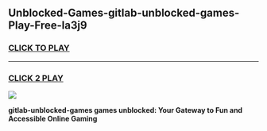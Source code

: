 
## Unblocked-Games-gitlab-unblocked-games-Play-Free-la3j9
<h3>
<a href="https://premium76.site?title=gitlab-unblocked-games&ref=23A">CLICK TO PLAY</a></h3>
<hr>

<h3>
<a href="https://premium76.site?title=gitlab-unblocked-games&ref=23A">CLICK 2 PLAY</a>
  
</h3>

<a href="https://premium76.site?title=gitlab-unblocked-games&ref=23A"><img src="https://clearcache.store/games.png"></a>


**gitlab-unblocked-games games unblocked: Your Gateway to Fun and Accessible Online Gaming**
